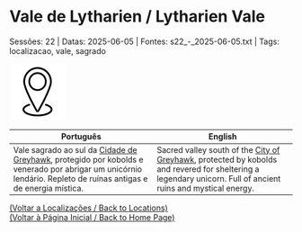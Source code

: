 
# Vale de Lytharien / Lytharien Vale

Sessões: 22 | Datas: 2025-06-05 | Fontes: s22_-_2025-06-05.txt | Tags: localizacao, vale, sagrado

![Vale de Lytharien](blank.png)

| Português | English |
|-----------|---------|
| Vale sagrado ao sul da [Cidade de Greyhawk](cidade_de_greyhawk.md), protegido por kobolds e venerado por abrigar um unicórnio lendário. Repleto de ruínas antigas e de energia mística. | Sacred valley south of the [City of Greyhawk](cidade_de_greyhawk.md), protected by kobolds and revered for sheltering a legendary unicorn. Full of ancient ruins and mystical energy. |

[(Voltar a Localizações / Back to Locations)](localizacoes.md)  
[(Voltar à Página Inicial / Back to Home Page)](home.md)




















